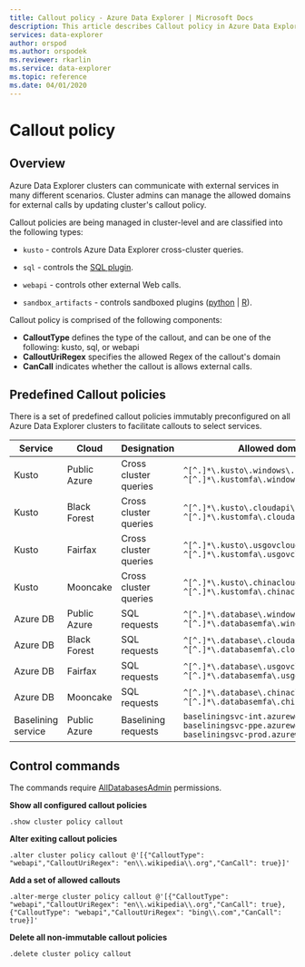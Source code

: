 ```yaml
---
title: Callout policy - Azure Data Explorer | Microsoft Docs
description: This article describes Callout policy in Azure Data Explorer.
services: data-explorer
author: orspod
ms.author: orspodek
ms.reviewer: rkarlin
ms.service: data-explorer
ms.topic: reference
ms.date: 04/01/2020
---
```

# Callout policy

## Overview

Azure Data Explorer clusters can communicate with external services in many different scenarios.
Cluster admins can manage the allowed domains for external calls by updating cluster's callout policy.

Callout policies are being managed in cluster-level and are classified into the following types:
* `kusto` - controls Azure Data Explorer cross-cluster queries.
* `sql` - controls the [SQL plugin](../query/sqlrequestplugin.md).


* `webapi` - controls other external Web calls.
* `sandbox_artifacts` - controls sandboxed plugins ([python](../query/pythonplugin.md) | [R](../query/rplugin.md)).

Callout policy is comprised of the following components:
* **CalloutType** defines the type of the callout, and can be one of the following: kusto, sql, or webapi
* **CalloutUriRegex** specifies the allowed Regex of the callout's domain
* **CanCall** indicates whether the callout is allows external calls.

## Predefined Callout policies
There is a set of predefined callout policies immutably preconfigured on all Azure Data Explorer clusters to facilitate callouts to select services.

|Service      |Cloud        |Designation  |Allowed domains |
|-------------|-------------|-------------|-------------|
|Kusto |Public Azure |Cross cluster queries |`^[^.]*\.kusto\.windows\.net$` <br> `^[^.]*\.kustomfa\.windows\.net$` |
|Kusto |Black Forest |Cross cluster queries |`^[^.]*\.kusto\.cloudapi\.de$` <br> `^[^.]*\.kustomfa\.cloudapi\.de$` |
|Kusto |Fairfax |Cross cluster queries |`^[^.]*\.kusto\.usgovcloudapi\.net$` <br> `^[^.]*\.kustomfa\.usgovcloudapi\.net$` |
|Kusto |Mooncake |Cross cluster queries |`^[^.]*\.kusto\.chinacloudapi\.cn$` <br> `^[^.]*\.kustomfa\.chinacloudapi\.cn$` |
|Azure DB |Public Azure |SQL requests |`^[^.]*\.database\.windows\.net$` <br> `^[^.]*\.databasemfa\.windows\.net$` |
|Azure DB |Black Forest |SQL requests |`^[^.]*\.database\.cloudapi\.de$` <br> `^[^.]*\.databasemfa\.cloudapi\.de$` |
|Azure DB |Fairfax |SQL requests |`^[^.]*\.database\.usgovcloudapi\.net$` <br> `^[^.]*\.databasemfa\.usgovcloudapi\.net$` |
|Azure DB |Mooncake |SQL requests |`^[^.]*\.database\.chinacloudapi\.cn$` <br> `^[^.]*\.databasemfa\.chinacloudapi\.cn$` |
|Baselining service |Public Azure |Baselining requests |`baseliningsvc-int.azurewebsites.net` <br> `baseliningsvc-ppe.azurewebsites.net` <br> `baseliningsvc-prod.azurewebsites.net` |


## Control commands

The commands require [AllDatabasesAdmin](access-control/role-based-authorization.md) permissions.

**Show all configured callout policies**
```kusto
.show cluster policy callout
```

**Alter exiting callout policies**
```kusto
.alter cluster policy callout @'[{"CalloutType": "webapi","CalloutUriRegex": "en\\.wikipedia\\.org","CanCall": true}]'
```

**Add a set of allowed callouts**
```kusto
.alter-merge cluster policy callout @'[{"CalloutType": "webapi","CalloutUriRegex": "en\\.wikipedia\\.org","CanCall": true}, {"CalloutType": "webapi","CalloutUriRegex": "bing\\.com","CanCall": true}]'
```

**Delete all non-immutable callout policies**
```kusto
.delete cluster policy callout
```
